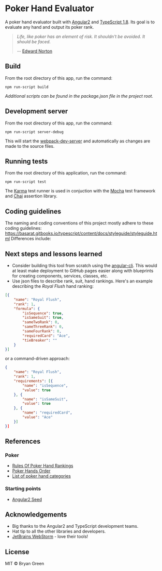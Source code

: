# Poker Hand Evaluator

A poker hand evaluator built with [Angular2](https://angular.io/) and
[TypeScript 1.8](http://www.typescriptlang.org/). Its goal is to
evaluate any hand and output its poker rank.


>_Life, like poker has an element of risk. It shouldn't be avoided. It
>should be faced._
>
>-- [Edward Norton](http://www.brainyquote.com/quotes/quotes/e/edwardnort418306.html)



## Build

From the root directory of this app, run the command:

```
npm run-script build
```

_Additional scripts can be found in the package.json file in
the project root._

## Development server

From the root directory of this app, run the command:

```
npm run-script server-debug
```

This will start the
[webpack-dev-server](https://webpack.github.io/docs/webpack-dev-server.html)
and automatically as changes are made to the source files.

## Running tests

From the root directory of this application, run the command:

```
npm run-script test
```

The [Karma](https://karma-runner.github.io/1.0/index.html) test runner
is used in conjuction with the [Mocha](https://mochajs.org/) test
framework and [Chai](http://chaijs.com/) assertion library.


## Coding guidelines

The naming and coding conventions of this project mostly adhere to these
coding guidelines:
https://basarat.gitbooks.io/typescript/content/docs/styleguide/styleguide.html
Differences include:

## Next steps and lessons learned
- Consider building this tool from scratch using the
  [angular-cli](https://github.com/angular/angular-cli). This would at
  least make deployment to GitHub pages easier along with blueprints for creating components, services, classes, etc.
- Use json files to describe rank, suit, hand rankings. Here's an
  example describing the _Royal Flush_ hand ranking:
```json
[{		
	"name": "Royal Flush",	
	"rank": 1,	
	"formula": {	
		"isSequence": true,
		"isSameSuit": true,
		"sameTwoRank": 0,
		"sameThreeRank": 0,
		"sameFourRank": 0,
		"requiredCard": "Ace",
		"tieBreaker": ""
	}	
}]

```
or a command-driven approach:
```json
{		
	"name": "Royal Flush",	
	"rank": 1,	
	"requirements": [{	
		"name": "isSequence",
		"value": true
	}, {	
		"name": "isSameSuit",
		"value": true
	}, {	
		"name": "requiredCard",
		"value": "Ace"
	}]	
}]

```

## References
### Poker
- [Rules Of Poker Hand Rankings](http://www.cardplayer.com/rules-of-poker/hand-rankings)
- [Poker Hands Order](https://www.pokerstars.com/poker/games/rules/hand-rankings/)
- [List of poker hand categories](https://en.wikipedia.org/wiki/List_of_poker_hand_categories)

### Starting points
- [Angular2 Seed](https://github.com/angular/angular2-seed)

## Acknowledgements

- Big thanks to the Angular2 and TypeScript development teams.
- Hat tip to all the other libraries and developers.
- [JetBrains WebStorm](https://www.jetbrains.com/webstorm/) - love their tools!



## License

MIT © Bryan Green